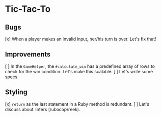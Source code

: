 # Tic-Tac-To

## Bugs

[x] When a player makes an invalid input, her/his turn is over. Let's fix that!

## Improvements

[ ] In the `GameHelper`, the `#calculate_win` has a predefined array of rows to
  check for the win condition. Let's make this scalable.
[ ] Let's write some specs.

## Styling

[x] `return` as the last statement in a Ruby method is redundant.
[ ] Let's discuss about linters (rubocop/reek).

